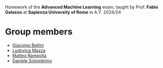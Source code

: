 Homework of the **Advanced Machine Learning** exam, taught by Prof. **Fabio Galasso** at **Sapienza University of Rome** in A.Y. 2024/24

# Group members
- <a href=https://github.com/GiacomoBelliniStudent>Giacomo Bellini</a>
- <a href=https://github.com/ludomazza>Ludovica Mazza</a>
- <a href=https://github.com/MRampo>Matteo Rampolla</a>
- <a href=https://github.com/dansolombrino>Daniele Solombrino</a>